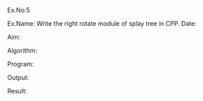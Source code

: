 
Ex.No:5

Ex.Name: Write the right rotate module of splay tree in CPP.
Date:

Aim:


Algorithm:





Program:



Output:



 Result:


